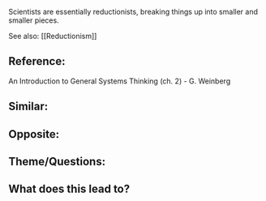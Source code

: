 Scientists are essentially reductionists, breaking things up into smaller and smaller pieces.

See also: [[Reductionism]]

## Reference:
An Introduction to General Systems Thinking (ch. 2) - G. Weinberg

## Similar:

## Opposite: 


## Theme/Questions:

## What does this lead to?
